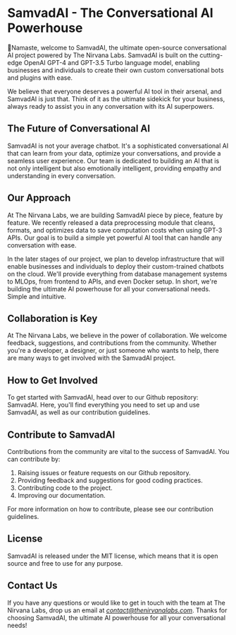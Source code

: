 # SamvadAI - The Conversational AI Powerhouse

🙏Namaste, welcome to SamvadAI, the ultimate open-source conversational AI project powered by The Nirvana Labs. SamvadAI is built on the cutting-edge OpenAI GPT-4 and GPT-3.5 Turbo language model, enabling businesses and individuals to create their own custom conversational bots and plugins with ease.

We believe that everyone deserves a powerful AI tool in their arsenal, and SamvadAI is just that. Think of it as the ultimate sidekick for your business, always ready to assist you in any conversation with its AI superpowers.

## The Future of Conversational AI
SamvadAI is not your average chatbot. It's a sophisticated conversational AI that can learn from your data, optimize your conversations, and provide a seamless user experience. Our team is dedicated to building an AI that is not only intelligent but also emotionally intelligent, providing empathy and understanding in every conversation.

## Our Approach
At The Nirvana Labs, we are building SamvadAI piece by piece, feature by feature. We recently released a data preprocessing module that cleans, formats, and optimizes data to save computation costs when using GPT-3 APIs. Our goal is to build a simple yet powerful AI tool that can handle any conversation with ease.

In the later stages of our project, we plan to develop infrastructure that will enable businesses and individuals to deploy their custom-trained chatbots on the cloud. We'll provide everything from database management systems to MLOps, from frontend to APIs, and even Docker setup. In short, we're building the ultimate AI powerhouse for all your conversational needs. Simple and intuitive.

## Collaboration is Key
At The Nirvana Labs, we believe in the power of collaboration. We welcome feedback, suggestions, and contributions from the community. Whether you're a developer, a designer, or just someone who wants to help, there are many ways to get involved with the SamvadAI project.

## How to Get Involved
To get started with SamvadAI, head over to our Github repository: SamvadAI. Here, you'll find everything you need to set up and use SamvadAI, as well as our contribution guidelines.

## Contribute to SamvadAI
Contributions from the community are vital to the success of SamvadAI. You can contribute by:
1. Raising issues or feature requests on our Github repository.
2. Providing feedback and suggestions for good coding practices.
3. Contributing code to the project.
4. Improving our documentation.

For more information on how to contribute, please see our contribution guidelines.

## License
SamvadAI is released under the MIT license, which means that it is open source and free to use for any purpose.

## Contact Us
If you have any questions or would like to get in touch with the team at The Nirvana Labs, drop us an email at *contact@thenirvanalabs.com*. Thanks for choosing SamvadAI, the ultimate AI powerhouse for all your conversational needs!

